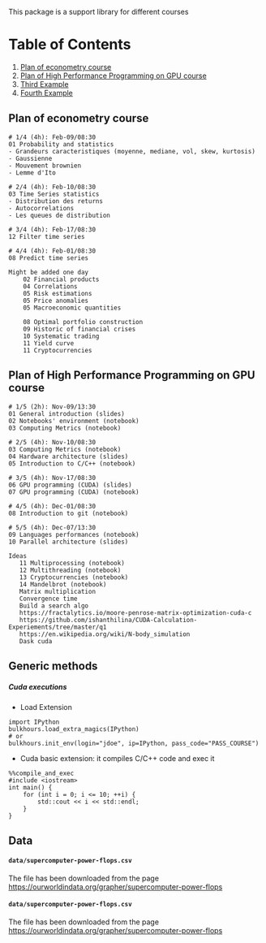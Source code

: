 This package is a support library for different courses

# Table of Contents
1. [Plan of econometry course](#plan1)
2. [Plan of High Performance Programming on GPU course](#plan2)
3. [Third Example](#third-example)
4. [Fourth Example](#fourth-examplehttpwwwfourthexamplecom)

## Plan of econometry course <a name="plan1"></a>

```
# 1/4 (4h): Feb-09/08:30
01 Probability and statistics
- Grandeurs caracteristiques (moyenne, mediane, vol, skew, kurtosis)
- Gaussienne
- Mouvement brownien
- Lemme d'Ito

# 2/4 (4h): Feb-10/08:30
03 Time Series statistics
- Distribution des returns
- Autocorrelations
- Les queues de distribution

# 3/4 (4h): Feb-17/08:30
12 Filter time series

# 4/4 (4h): Feb-01/08:30
08 Predict time series

Might be added one day
    02 Financial products
    04 Correlations
    05 Risk estimations
    05 Price anomalies
    05 Macroeconomic quantities

    08 Optimal portfolio construction
    09 Historic of financial crises
    10 Systematic trading
    11 Yield curve
    11 Cryptocurrencies

```


## Plan of High Performance Programming on GPU course <a name="plan2"></a>

```
# 1/5 (2h): Nov-09/13:30
01 General introduction (slides)
02 Notebooks' environment (notebook)
03 Computing Metrics (notebook)

# 2/5 (4h): Nov-10/08:30
03 Computing Metrics (notebook)
04 Hardware architecture (slides)
05 Introduction to C/C++ (notebook)

# 3/5 (4h): Nov-17/08:30
06 GPU programming (CUDA) (slides)
07 GPU programming (CUDA) (notebook)

# 4/5 (4h): Dec-01/08:30
08 Introduction to git (notebook)

# 5/5 (4h): Dec-07/13:30
09 Languages performances (notebook)
10 Parallel architecture (slides)

Ideas
   11 Multiprocessing (notebook)
   12 Multithreading (notebook)
   13 Cryptocurrencies (notebook)
   14 Mandelbrot (notebook)
   Matrix multiplication
   Convergence time
   Build a search algo
   https://fractalytics.io/moore-penrose-matrix-optimization-cuda-c
   https://github.com/ishanthilina/CUDA-Calculation-Experiements/tree/master/q1
   https://en.wikipedia.org/wiki/N-body_simulation
   Dask cuda
```

## Generic methods

##### Cuda executions

- Load Extension
```python:
import IPython
bulkhours.load_extra_magics(IPython)
# or 
bulkhours.init_env(login="jdoe", ip=IPython, pass_code="PASS_COURSE")
```

- Cuda basic extension: it compiles C/C++ code and exec it
```c:
%%compile_and_exec
#include <iostream>
int main() {
    for (int i = 0; i <= 10; ++i) {
        std::cout << i << std::endl;
    }
}
```

## Data

#### `data/supercomputer-power-flops.csv`
The file has been downloaded from the page https://ourworldindata.org/grapher/supercomputer-power-flops

#### `data/supercomputer-power-flops.csv`
The file has been downloaded from the page https://ourworldindata.org/grapher/supercomputer-power-flops

